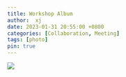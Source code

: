 ```yaml
---
title: Workshop Album
author:  xj
date: 2023-01-31 20:55:00 +0800
categories: [Collaboration, Meeting]
tags: [photo]
pin: true
---
```


<a href="https://lh3.googleusercontent.com/pw/ABLVV87LceHU0fuLJ8ae1iDMBgc1X_W4ZZ-gynofYnWjhMxs7epvrTNBhTzPnGFeNX6tixVAlYDb0gqgrsL4OimUHDQ-r04Vhi08KmWMd48NpPHJNW2KDZU=w2400?source=screenshot.guru"> <img src="https://lh3.googleusercontent.com/pw/ABLVV87LceHU0fuLJ8ae1iDMBgc1X_W4ZZ-gynofYnWjhMxs7epvrTNBhTzPnGFeNX6tixVAlYDb0gqgrsL4OimUHDQ-r04Vhi08KmWMd48NpPHJNW2KDZU=w600-h315-p-k" /> </a>